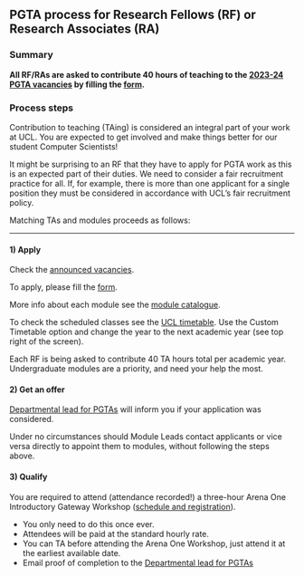 ## PGTA process for Research Fellows (RF) or Research Associates (RA)

### Summary
**All RF/RAs are asked to contribute 40 hours of teaching to the [2023-24 PGTA vacancies](https://script.google.com/macros/s/AKfycbzz2en51FJDuL9udZgfhFb2NvQ4PmDpp4pU4Hn-b757eukx4Jqjhib_8PCaG49rBQBQFg/exec) by filling the [form](https://forms.gle/iuLJndrJVjdbUF5Q7).**

### Process steps

Contribution to teaching (TAing) is considered an integral part of your work at UCL. You are expected to get involved
and make things better for our student Computer Scientists!

It might be surprising to an RF that they have to apply for PGTA work as this is an expected part of their duties. We
need to consider a fair recruitment practice for all. If, for example, there is more than one applicant for a single
position they must be considered in accordance with UCL’s fair recruitment policy.

Matching TAs and modules proceeds as follows:

------

#### 1) Apply

Check the [announced vacancies](https://script.google.com/macros/s/AKfycbzz2en51FJDuL9udZgfhFb2NvQ4PmDpp4pU4Hn-b757eukx4Jqjhib_8PCaG49rBQBQFg/exec).

To apply, please fill the [form](https://forms.gle/iuLJndrJVjdbUF5Q7).

More info about each module see the [module catalogue](https://www.ucl.ac.uk/module-catalogue/).

To check the scheduled classes see the [UCL timetable](https://timetable.ucl.ac.uk/tt/homePage.do). Use the Custom
Timetable option and change the year to the next academic year (see top right of the screen).

Each RF is being asked to contribute 40 TA hours total per academic year. Undergraduate modules are a priority, and need
your help the most.

#### 2) Get an offer

[Departmental lead for PGTAs](mailto:csc.postgradta@ucl.ac.uk) will inform you if your application was considered.

Under no circumstances should Module Leads contact applicants or vice versa directly to appoint them to modules, without
following the steps above.

#### 3) Qualify

You are required to attend (attendance recorded!) a three-hour Arena One Introductory Gateway
Workshop ([schedule and registration](http://www.ucl.ac.uk/arena/one)).

- You only need to do this once ever.
- Attendees will be paid at the standard hourly rate.
- You can TA before attending the Arena One Workshop, just attend it at the earliest available date.
- Email proof of completion to the [Departmental lead for PGTAs](mailto:csc.postgradta@ucl.ac.uk)





